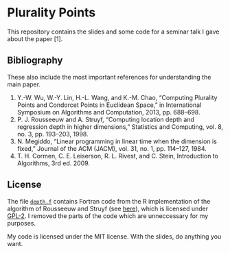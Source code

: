 # Plurality Points

This repository contains the slides and some code for a seminar talk I gave about the paper [1]. 

## Bibliography

These also include the most important references for understanding the main paper.

1. Y.-W. Wu, W.-Y. Lin, H.-L. Wang, and K.-M. Chao, “Computing Plurality Points and Condorcet Points in Euclidean Space,” in International Symposium on Algorithms and Computation, 2013, pp. 688–698.
2. P. J. Rousseeuw and A. Struyf, “Computing location depth and regression depth in higher dimensions,” Statistics and Computing, vol. 8, no. 3, pp. 193–203, 1998.
3. N. Megiddo, “Linear programming in linear time when the dimension is fixed,” Journal of the ACM (JACM), vol. 31, no. 1, pp. 114–127, 1984.
4. T. H. Cormen, C. E. Leiserson, R. L. Rivest, and C. Stein, Introduction to Algorithms, 3rd ed. 2009.


## License

The file [`depth.f`](./depth.f) contains Fortran code from the R implementation of the algorithm of Rousseeuw and Struyf
(see [here](https://CRAN.R-project.org/package=depth)), which is licensed under
[GPL-2](https://cran.r-project.org/web/licenses/GPL-2).  I removed the parts of the code which are unneccessary for 
my purposes.

My code is licensed under the MIT license.  With the slides, do anything you want.

